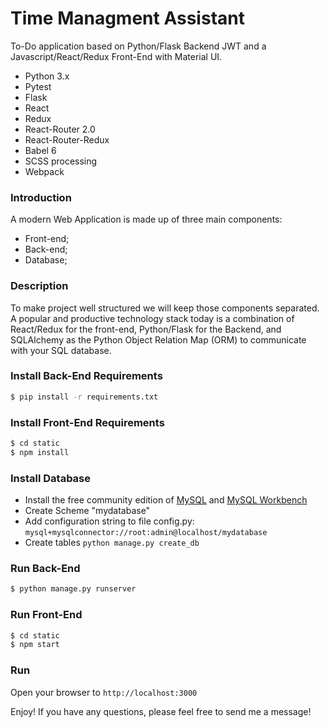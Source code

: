 # Time Managment Assistant #

To-Do application based on Python/Flask Backend JWT and a Javascript/React/Redux Front-End with Material UI.

* Python 3.x
* Pytest
* Flask
* React
* Redux
* React-Router 2.0
* React-Router-Redux
* Babel 6
* SCSS processing
* Webpack

### Introduction

A modern Web Application is made up of three main components:
- Front-end;
- Back-end;
- Database;

### Description

To make project well structured we will keep those components separated.
A popular and productive technology stack today is a combination of React/Redux for the front-end, Python/Flask for the Backend, 
 and SQLAlchemy as the Python Object Relation Map (ORM) to communicate with your SQL database.

### Install Back-End Requirements

```sh
$ pip install -r requirements.txt
```
 
### Install Front-End Requirements

```sh
$ cd static
$ npm install
```

### Install Database

- Install the free community edition of [MySQL](https://dev.mysql.com/downloads/mysql/) and [MySQL Workbench](https://www.mysql.com/products/workbench/)
- Create Scheme "mydatabase"
- Add configuration string to file config.py: ``` mysql+mysqlconnector://root:admin@localhost/mydatabase ```
- Create tables ``` python manage.py create_db ```

### Run Back-End

```sh
$ python manage.py runserver
```

### Run Front-End

```sh
$ cd static
$ npm start
```

### Run

Open your browser to ``` http://localhost:3000 ```

Enjoy! If you have any questions, please feel free to send me a message!
